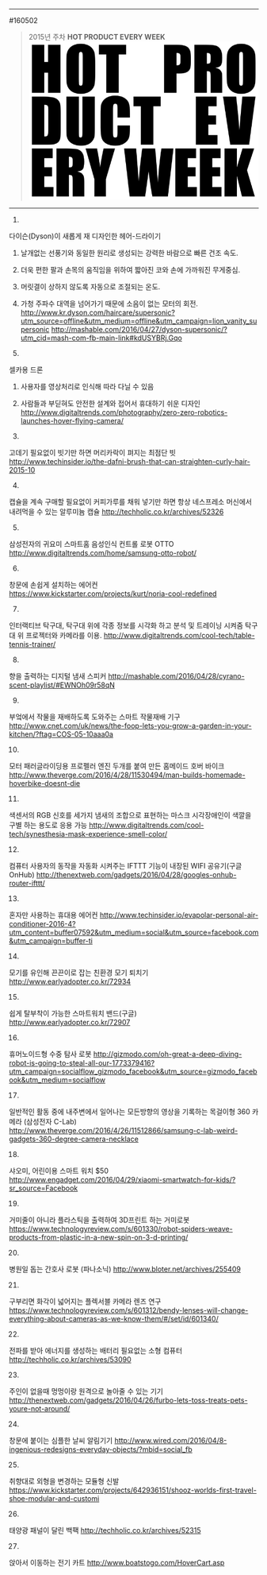 
---  
#160502  
> 2015년 주차 **HOT PRODUCT EVERY WEEK**  
> ![pic](../image/MAIN.png)  

---  
1.
다이슨(Dyson)이 새롭게 재 디자인한 헤어-드라이기
1. 날개없는 선풍기와 동일한 원리로 생성되는 강력한 바람으로 빠른 건조 속도.
2. 더욱 편한 팔과 손목의 움직임을 위하여 짧아진 코와 손에 가까워진 무게중심.
3. 머릿결이 상하지 않도록 자동으로 조절되는 온도.
4. 가청 주파수 대역을 넘어가기 때문에 소음이 없는 모터의 회전.
http://www.kr.dyson.com/haircare/supersonic?utm_source=offline&utm_medium=offline&utm_campaign=lion_vanity_supersonic
http://mashable.com/2016/04/27/dyson-supersonic/?utm_cid=mash-com-fb-main-link#kdUSYBRj.Gqo

2. 
셀카용 드론
1. 사용자를 영상처리로 인식해 따라 다닐 수 있음
2. 사람들과 부딛혀도 안전한 설계와 접어서 휴대하기 쉬운 디자인
http://www.digitaltrends.com/photography/zero-zero-robotics-launches-hover-flying-camera/

3.
고데기 필요없이 빗기만 하면 머리카락이 펴지는 최점단 빗
http://www.techinsider.io/the-dafni-brush-that-can-straighten-curly-hair-2015-10

4.
캡슐을 계속 구매할 필요없이 커피가루를 채워 넣기만 하면
항상 네스프레소 머신에서 내려먹을 수 있는 알루미늄 캡슐
http://techholic.co.kr/archives/52326

5.
삼성전자의 귀요미 스마트홈 음성인식 컨트롤 로봇 OTTO
http://www.digitaltrends.com/home/samsung-otto-robot/

6. 
창문에 손쉽게 설치하는 에어컨
https://www.kickstarter.com/projects/kurt/noria-cool-redefined


7.
인터랙티브 탁구대, 탁구대 위에 각종 정보를 시각화 하고 분석 및 트레이닝 시켜줌
탁구대 위 프로젝터와 카메라를 이용.
http://www.digitaltrends.com/cool-tech/table-tennis-trainer/

8.
향을 출력하는 디지털 냄새 스피커
http://mashable.com/2016/04/28/cyrano-scent-playlist/#EWNOh09r58qN

9.
부엌에서 작물을 재배하도록 도와주는 스마트 작물재배 기구
http://www.cnet.com/uk/news/the-foop-lets-you-grow-a-garden-in-your-kitchen/?ftag=COS-05-10aaa0a

10.
모터 패러글라이딩용 프로펠러 엔진 두개를 붙여 만든 홈메이드 호버 바이크
http://www.theverge.com/2016/4/28/11530494/man-builds-homemade-hoverbike-doesnt-die

11.
색센서의 RGB 신호를 세가지 냄새의 조합으로 표현하는 마스크
시각장애인이 색깔을 구별 하는 용도로 응용 가능
http://www.digitaltrends.com/cool-tech/synesthesia-mask-experience-smell-color/

12.
컴퓨터 사용자의 동작을 자동화 시켜주는 IFTTT 기능이 내장된 WIFI 공유기(구글 OnHub)
http://thenextweb.com/gadgets/2016/04/28/googles-onhub-router-ifttt/

13.
혼자만 사용하는 휴대용 에어컨
http://www.techinsider.io/evapolar-personal-air-conditioner-2016-4?utm_content=buffer07592&utm_medium=social&utm_source=facebook.com&utm_campaign=buffer-ti

14.
모기를 유인해 끈끈이로 잡는 친환경 모기 퇴치기
http://www.earlyadopter.co.kr/72934

15.
쉽게 탈부착이 가능한 스마트워치 밴드(구글)
http://www.earlyadopter.co.kr/72907

16.
휴머노이드형 수중 탐사 로봇
http://gizmodo.com/oh-great-a-deep-diving-robot-is-going-to-steal-all-our-1773379416?utm_campaign=socialflow_gizmodo_facebook&utm_source=gizmodo_facebook&utm_medium=socialflow

17.
일반적인 활동 중에 내주변에서 일어나는 모든방향의 영상을 기록하는 목걸이형 360 카메라 (삼성전자 C-Lab)
http://www.theverge.com/2016/4/26/11512866/samsung-c-lab-weird-gadgets-360-degree-camera-necklace

18.
샤오미, 어린이용 스마트 워치 $50
http://www.engadget.com/2016/04/29/xiaomi-smartwatch-for-kids/?sr_source=Facebook

19.
거미줄이 아니라 플라스틱을 출력하여 3D프린트 하는 거미로봇
https://www.technologyreview.com/s/601330/robot-spiders-weave-products-from-plastic-in-a-new-spin-on-3-d-printing/

20.
병원일 돕는 간호사 로봇 (파나소닉)
http://www.bloter.net/archives/255409

21.
구부리면 화각이 넓어지는 플렉서블 카메라 렌즈 연구
https://www.technologyreview.com/s/601312/bendy-lenses-will-change-everything-about-cameras-as-we-know-them/#/set/id/601340/

22.
전파를 받아 에너지를 생성하는 배터리 필요없는 소형 컴퓨터
http://techholic.co.kr/archives/53090

23.
주인이 없을때 멍멍이랑 원격으로 놀아줄 수 있는 기기
http://thenextweb.com/gadgets/2016/04/26/furbo-lets-toss-treats-pets-youre-not-around/

24.
창문에 붙이는 심플한 날씨 알림기기
http://www.wired.com/2016/04/8-ingenious-redesigns-everyday-objects/?mbid=social_fb

25.
취향대로 외형을 변경하는 모듈형 신발
https://www.kickstarter.com/projects/642936151/shooz-worlds-first-travel-shoe-modular-and-customi

26.
태양광 패널이 달린 백팩
http://techholic.co.kr/archives/52315

27.
앉아서 이동하는 전기 카트
http://www.boatstogo.com/HoverCart.asp
